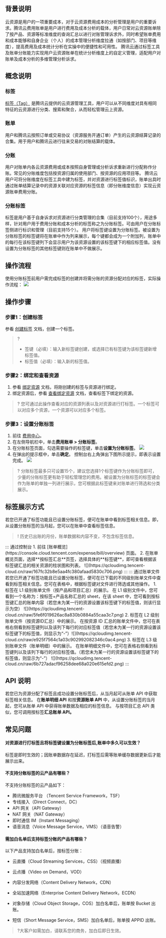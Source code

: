 ##  背景说明

云资源是用户的一项重要成本，对于云资源费用成本的分析管理是用户的重要诉求。腾讯云费用账单是用户进行费用及成本分析的载体，用户日常对云资源账单除了按产品、资源等标准维度的查询汇总以进行对账管理诉求外，同时希望账单费用和成本能够和自身企业（个人）的成本管理分析维度拉通（如按部门、项目等维度），提高费用及成本统计分析在实操中的便捷性和可用性。
腾讯云通过标签工具及账单分账能力实现用户云资源账单在统计分析维度上的自定义管理，适配用户对账单及成本分析的多维管理分析诉求。

## 概念说明

### 标签

[标签（Tag）](https://cloud.tencent.com/document/product/651) 是腾讯云提供的云资源管理工具，用户可以从不同维度对具有相同特征的云资源进行分类、搜索和聚合，从而轻松管理云上资源。

### 账单

用户和腾讯云按照订单或交易协议（资源服务开通订单）产生的云资源结算记录的合集。用于用户和腾讯云进行往来交易的对账结算的载体。

### 分账

用户对账单内各云资源费用或成本按照自身管理或分析诉求重新进行分配称作分账。常见的分账维度包括按资源归属的使用部门、按资源的应用项目等。
腾讯云用户可将分账维度在标签工具中建为标签，并对资源进行标签值标识，账单出具时通过账单结算记录中的资源关联对应资源的标签信息（即分账维度信息）实现云资源账单费用分账。

### 分账标签

标签是用户基于自身诉求对资源进行分类管理的合集（目前支持100个），用途多样，针对用户用于费用分账和成本分析的标签称之为分账标签。可由用户在分账标签侧进行标识和管理（目前支持15个）。
用户将标签键设置为分账标签。被设置为分账标签的标签键将在账单中作为列来展示，每个键都会成为一个附加列，账单中的每行在该标签键列下会显示用户为该资源设置的该标签键下的相应标签值。没有设置为分账标签的其他标签键则在账单中不做展示。

## 操作流程

使用分账标签前用户需完成标签的创建并将需分账的资源分配对应的标签，实际操作流程：
![](https://qcloudimg.tencent-cloud.cn/raw/0c04f49fdb3e6819c1b73772964f3941.png)

## 操作步骤

### 步骤1：创建标签

参看 [创建标签](https://cloud.tencent.com/document/product/651/56716) 文档，创建一个标签。
>?
> - 签键（必填）：输入新标签键创建，或选择已有标签键为该标签键新增标签值。
> -	标签值（必填）：输入新的标签值。
> 

### 步骤2：绑定和查看资源

1. 参看 [绑定资源](https://cloud.tencent.com/document/product/651/56717) 文档，将刚创建的标签与资源进行绑定。
2. 绑定资源后，参看 [查看绑定资源](https://cloud.tencent.com/document/product/651/56720) 文档，查看标签下绑定的资源。
>? 您可通过此操作查看对应的资源列表以及对资源进行打标签。一个标签可以对应多个资源，一个资源可以对应多个标签。
>

### 步骤3：设置分账标签

1. 前往 [费用中心](https://console.cloud.tencent.com/expense/overview)。
2. 在左侧导航栏中，单击**费用账单 > 分账标签**。
3. 在分账标签页面，勾选需要操作的标签键，单击**设置为分账标签**。
![](https://qcloudimg.tencent-cloud.cn/raw/255848a0718f38c1ecedeaf004b8bcf7.png)
4. 在弹出的提示框中，单击**确定**。
控制台右上角弹出下图所示提示，即表示设置完成。
![](https://qcloudimg.tencent-cloud.cn/raw/1c204107e3730237f6d7ee53163c5b16.png)
>? 分账标签最多只可设置15个，建议您选择1个标签键作为分账标签即可，少量的分账标签更有助于轻松管理您的费用。被设置为分账标签的标签键会作为账单的单独一列进行展示，您可根据此标签键来对账单进行筛选和分类展示。
>

## 标签展示方式

若您已开通了标签功能且已设置分账标签，便可在账单中看到标签相关信息。即，从设置分账标签的当月起，您可以在账单中查看标签信息。

>! 历史已出账的月份，账单数据和内容不变，不包含标签信息。
>
<dx-tabs>
::: 通过控制台
1. 前往 [账单概览](https://console.cloud.tencent.com/expense/bill/overview) 页面。
2. 在账单概览页面，选择**按标签汇总**页签，选择具体的**标签键**，即可查看根据该标签键汇总的相关资源的柱状图和列表。
![](https://qcloudimg.tencent-cloud.cn/raw/167fc32b8e5aa4fc380afaad5830c706.png)
:::
::: 通过账单文件
若您已开通了标签功能且已设置分账标签，便可在已下载的不同级别账单文件中查看到标签相关信息。您可在表格中，根据标签键对文件进行筛选或其他操作。
1.	标签在 L1 级别账单文件（按产品和项目汇总）的展示。
在 L1 级别文件中，您可看到一个名称为：按标签+产品名称汇总的 sheet，在该 sheet 中，您可看到按标签键汇总的账单内容（若您未为某一行的资源设置该标签键下的标签值，则该行显示为空）
![](https://qcloudimg.tencent-cloud.cn/raw/5fe6f019626ac8a830b0884a55caa3c7.png)
2.	标签在 L2 级别账单文件（按资源ID汇总）中的展示。
在按资源 ID 汇总的账单文件中，您可在表格右侧看到标签键列以及该列下每行的对应标签值（若您未为某一行的资源设置该标签键下的标签值，则显示为“-”）![](https://qcloudimg.tencent-cloud.cn/raw/e925f7564c1a03c902992082346c0ac4.png)
3.	标签在 L3 级别账单文件（账单明细）中的展示。
在账单明细文件中，您可在表格右侧看到标签键列以及该列下每行的对应标签值。（若您未为某一行的资源设置该标签键下的标签值，则显示为“-”）
![](https://qcloudimg.tencent-cloud.cn/raw/6b727adacf96258dee68a020e615efd2.png)
:::
</dx-tabs>


## API 说明

若您已为资源分配了标签且成功设置分账标签后，从当月起可从账单 API 中获取标签相关信息。
在**账单明细 API** 和按**资源账单 API** 中，从设置分账标签的当月起，您可从账单 API 中获得账单数据及相应的标签信息。
与按项目汇总 API 类似，您可调用按标签**汇总账单 API。**

## 常见问题

#### 对资源进行打标签且将标签键设置为分账标签后,账单中多久可以生效？

标签是即时生效的；因账单数据存在延迟，打标签后需等账单缓存数据更新后才能展示出来。

#### 不支持分账标签的云产品有哪些？

不支持分账标签的云产品如下：
-	腾讯微服务平台 （Tencent Service Framework，TSF）
-	专线接入（Direct Connect，DC）
-	API 网关（API Gateway）
-	NAT 网关（NAT Gateway）
-	即时通信 IM（Instant Messaging）
-	语音消息（Voice Message Service，VMS）（语音告警）


#### 需加白名单后支持标签分账的产品有哪些？
以下产品支持加白名单后，按标签分账：
- 云直播（Cloud Streaming Services，CSS）（视频直播）
-	云点播（Video on Demand，VOD）
-	内容分发网络（Content Delivery Network，CDN）
-	全站加速网络（Enterprise Content Delivery Network，ECDN）


- 对象存储（Cloud Object Storage，COS）加白名单后，账单按 Bucket 出账。
- 短信（Short Message Service，SMS）加白名单后，账单按 APPID 出账。

>?大客户如需加白，请联系您的商务，加白后即日生效。


